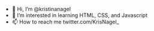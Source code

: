 - 👋 Hi, I’m @kristinanagel
- 👀 I’m interested in learning HTML, CSS, and Javascript
- 📫 How to reach me twitter.com/KrisNagel_

<!---
kristinanagel/kristinanagel is a ✨ special ✨ repository because its `README.md` (this file) appears on your GitHub profile.
You can click the Preview link to take a look at your changes.
--->
